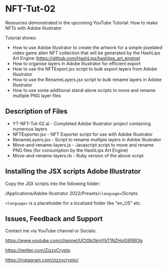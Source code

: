 # NFT-Tut-02

Resources demonstrated in the upcoming YouTube Tutorial: How to make NFTs with Adobe Illustrator

Tutorial shows:

* How to use Adobe Illustrator to create the artwork for a simple pixelated video game alien NFT collection that will be generated by the HashLips Art Engine (https://github.com/HashLips/hashlips_art_engine)
* How to organise layers in Adobe Illustrator for efficient export
* How to use the NFTExport.jsx script to bulk export layers from Adobe Illustrator
* How to use the RenameLayers.jsx script to bulk rename layers in Adobe Illustrator
* How to use some additional stand-alone scripts to move and rename multiple PNG layer files

## Description of Files

* YT-NFT-Tut-02.ai - Completed Adobe Illustrator project containing numerous layers
* NFTExporter.jsx - NFT Exporter script for use with Adobe Illustrator
* RenameLayers.jsx - Script to rename multiple layers in Adobe Illustrator
* Move-and-rename-layers.js - Javascript script to move and rename PNG files (for consumption by the HashLips Art Engine)
* Move-and-rename-layers.rb - Ruby version of the above script

## Installing the JSX scripts Adobe Illustrator 

Copy the JSX scripts into the following folder:

/Applications/Adobe Illustrator 2022/Presets/`<language>`/Scripts
  
`<language>` is a placeholder for a localized folder like "en_US" etc.

  
## Issues, Feedback and Support

Contact me via YouTube channel or Socials:

https://www.youtube.com/channel/UCt0bOkmYbT1NZHolG95RI3g

https://twitter.com/ZizzyCrypto

https://instagram.com/zizzycrypto/

  
